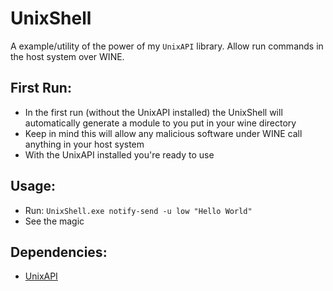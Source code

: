 # UnixShell
A example/utility of the power of my `UnixAPI` library.
Allow run commands in the host system over WINE.

## First Run:
- In the first run (without the UnixAPI installed) the UnixShell will automatically generate a module to you put in your wine directory
- Keep in mind this will allow any malicious software under WINE call anything in your host system
- With the UnixAPI installed you're ready to use

## Usage:
- Run: `UnixShell.exe notify-send -u low "Hello World"`
- See the magic

## Dependencies:
- [UnixAPI](https://github.com/marcussacana/UnixAPI)


